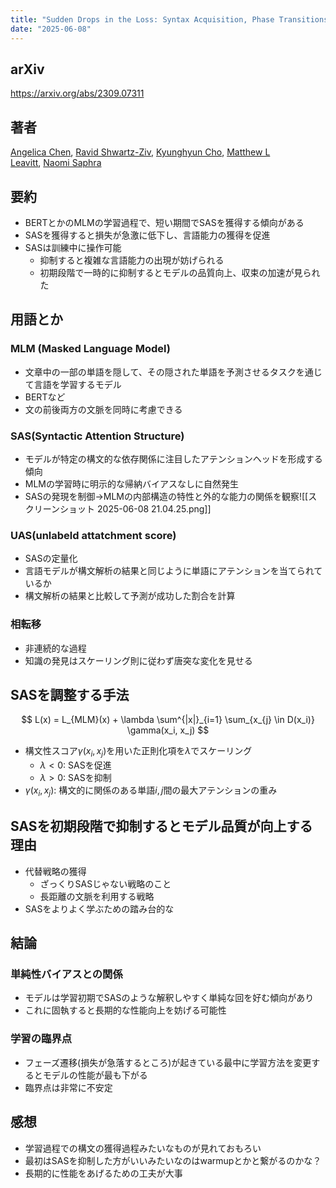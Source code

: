 ```yaml
---
title: "Sudden Drops in the Loss: Syntax Acquisition, Phase Transitions, and Simplicity Bias in MLMs (2024)"
date: "2025-06-08"
---
```


## arXiv
https://arxiv.org/abs/2309.07311

## 著者
[Angelica Chen](https://openreview.net/profile?id=~Angelica_Chen1), [Ravid Shwartz-Ziv](https://openreview.net/profile?id=~Ravid_Shwartz-Ziv2), [Kyunghyun Cho](https://openreview.net/profile?id=~Kyunghyun_Cho1), [Matthew L Leavitt](https://openreview.net/profile?id=~Matthew_L_Leavitt1), [Naomi Saphra](https://openreview.net/profile?id=~Naomi_Saphra1)

## 要約
- BERTとかのMLMの学習過程で、短い期間でSASを獲得する傾向がある
- SASを獲得すると損失が急激に低下し、言語能力の獲得を促進
- SASは訓練中に操作可能
	- 抑制すると複雑な言語能力の出現が妨げられる
	- 初期段階で一時的に抑制するとモデルの品質向上、収束の加速が見られた

## 用語とか
### MLM (Masked Language Model)
- 文章中の一部の単語を隠して、その隠された単語を予測させるタスクを通じて言語を学習するモデル
- BERTなど
- 文の前後両方の文脈を同時に考慮できる
### SAS(Syntactic Attention Structure)
- モデルが特定の構文的な依存関係に注目したアテンションヘッドを形成する傾向
- MLMの学習時に明示的な帰納バイアスなしに自然発生
- SASの発現を制御→MLMの内部構造の特性と外的な能力の関係を観察![[スクリーンショット 2025-06-08 21.04.25.png]]
### UAS(unlabeld attatchment score)
- SASの定量化
- 言語モデルが構文解析の結果と同じように単語にアテンションを当てられているか
- 構文解析の結果と比較して予測が成功した割合を計算
### 相転移
- 非連続的な過程
- 知識の発見はスケーリング則に従わず唐突な変化を見せる

## SASを調整する手法
$$
L(x) = L_{MLM}(x) + \lambda \sum^{|x|}_{i=1} \sum_{x_{j} \in D(x_i)} \gamma(x_i, x_j)
$$
- 構文性スコア$\gamma(x_i, x_j)$を用いた正則化項を$\lambda$でスケーリング
	- $\lambda < 0$: SASを促進
	- $\lambda > 0$: SASを抑制
- $\gamma(x_i, x_j)$: 構文的に関係のある単語$i,j$間の最大アテンションの重み

## SASを初期段階で抑制するとモデル品質が向上する理由
- 代替戦略の獲得
	- ざっくりSASじゃない戦略のこと
	- 長距離の文脈を利用する戦略
- SASをよりよく学ぶための踏み台的な

## 結論
### 単純性バイアスとの関係
- モデルは学習初期でSASのような解釈しやすく単純な回を好む傾向があり
- これに固執すると長期的な性能向上を妨げる可能性
### 学習の臨界点
- フェーズ遷移(損失が急落するところ)が起きている最中に学習方法を変更するとモデルの性能が最も下がる
- 臨界点は非常に不安定

## 感想
- 学習過程での構文の獲得過程みたいなものが見れておもろい
- 最初はSASを抑制した方がいいみたいなのはwarmupとかと繋がるのかな？
- 長期的に性能をあげるための工夫が大事

